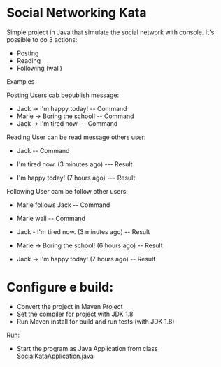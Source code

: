 # Social Networking Kata

Simple project in Java that simulate the social network with console.
It's possible to do 3 actions:

- Posting
- Reading
- Following (wall)

Examples

Posting
Users cab bepublish message:
- Jack -> I'm happy today!        -- Command
- Marie -> Boring the school!     -- Command
- Jack -> I'm tired now.          -- Command
     


Reading
User can be read message others user:
- Jack -- Command

-  I'm tired now. (3 minutes ago) --- Result
-  I'm happy today! (7 hours ago) --- Result



Following
User cam be follow other users:
- Marie follows Jack -- Command
- Marie wall         -- Command

- Jack - I'm tired now. (3 minutes ago)       -- Result
- Marie -> Boring the school! (6 hours ago)   -- Result
- Jack -> I'm happy today! (7 hours ago)      -- Result






# Configure e build:
- Convert the project in Maven Project
- Set the compiler for project with JDK 1.8
- Run Maven install for build and run tests (with JDK 1.8)

Run:
- Start the program as Java Application from class SocialKataApplication.java
